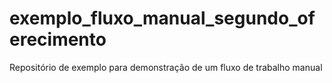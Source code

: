 # exemplo_fluxo_manual_segundo_oferecimento
Repositório de exemplo para demonstração de um fluxo de trabalho manual
